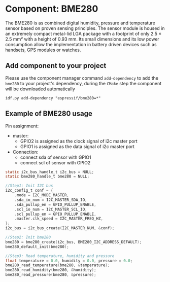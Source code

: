 # Component: BME280

The BME280 is as combined digital humidity, pressure and temperature sensor based on proven sensing principles. The sensor module is housed in an extremely compact metal-lid LGA package with a footprint of only 2.5 × 2.5 mm² with a height of 0.93 mm. Its small dimensions and its low power consumption allow the implementation in battery driven devices such as handsets, GPS modules or watches.


## Add component to your project

Please use the component manager command `add-dependency` to add the `bme280` to your project's dependency, during the `CMake` step the component will be downloaded automatically

```
idf.py add-dependency "espressif/bme280=*"
```

## Example of BME280 usage


Pin assignment:

* master:
  * GPIO2 is assigned as the clock signal of i2c master port
  * GPIO1 is assigned as the data signal of i2c master port
* Connection:
  * connect sda of sensor with GPIO1
  * connect scl of sensor with GPIO2


```c
static i2c_bus_handle_t i2c_bus = NULL;
static bme280_handle_t bme280 = NULL;

//Step1: Init I2C bus
i2c_config_t conf = {
    .mode = I2C_MODE_MASTER,
    .sda_io_num = I2C_MASTER_SDA_IO,
    .sda_pullup_en = GPIO_PULLUP_ENABLE,
    .scl_io_num = I2C_MASTER_SCL_IO,
    .scl_pullup_en = GPIO_PULLUP_ENABLE,
    .master.clk_speed = I2C_MASTER_FREQ_HZ,
};
i2c_bus = i2c_bus_create(I2C_MASTER_NUM, &conf);

//Step2: Init bme280
bme280 = bme280_create(i2c_bus, BME280_I2C_ADDRESS_DEFAULT);
bme280_default_init(bme280);

//Step3: Read temperature, humidity and pressure
float temperature = 0.0, humidity = 0.0, pressure = 0.0;
bme280_read_temperature(bme280, &temperature);
bme280_read_humidity(bme280, &humidity);
bme280_read_pressure(bme280, &pressure);
```